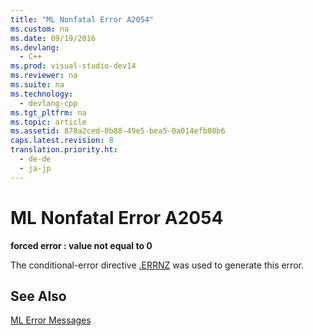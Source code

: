 ```yaml
---
title: "ML Nonfatal Error A2054"
ms.custom: na
ms.date: 09/19/2016
ms.devlang: 
  - C++
ms.prod: visual-studio-dev14
ms.reviewer: na
ms.suite: na
ms.technology: 
  - devlang-cpp
ms.tgt_pltfrm: na
ms.topic: article
ms.assetid: 878a2ced-0b88-49e5-bea5-0a014efb08b6
caps.latest.revision: 8
translation.priority.ht: 
  - de-de
  - ja-jp
---
```

# ML Nonfatal Error A2054
**forced error : value not equal to 0**  
  
 The conditional-error directive [.ERRNZ](../vs140/.ERRNZ.md) was used to generate this error.  
  
## See Also  
 [ML Error Messages](../vs140/ML-Error-Messages.md)